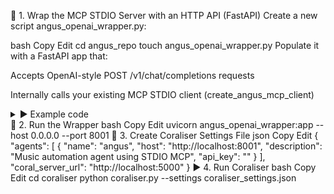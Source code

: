 🔧 1. Wrap the MCP STDIO Server with an HTTP API (FastAPI)
Create a new script angus_openai_wrapper.py:

bash
Copy
Edit
cd angus_repo
touch angus_openai_wrapper.py
Populate it with a FastAPI app that:

Accepts OpenAI-style POST /v1/chat/completions requests

Internally calls your existing MCP STDIO client (create_angus_mcp_client)

<details> <summary>▶ Example code</summary>
python
Copy
Edit
from fastapi import FastAPI, Request
from pydantic import BaseModel
from coral_integration.mcp_client import create_angus_mcp_client

app = FastAPI()

class Message(BaseModel):
    role: str
    content: str

class ChatRequest(BaseModel):
    messages: list[Message]

@app.post("/v1/chat/completions")
async def chat_completions(request: ChatRequest):
    prompt = request.messages[-1].content
    client = await create_angus_mcp_client()
    result = await client.execute_task(prompt)

    return {
        "id": "chatcmpl-angus",
        "object": "chat.completion",
        "choices": [{
            "index": 0,
            "message": {"role": "assistant", "content": result},
            "finish_reason": "stop"
        }],
        "model": "angus-v1"
    }
</details>
🚀 2. Run the Wrapper
bash
Copy
Edit
uvicorn angus_openai_wrapper:app --host 0.0.0.0 --port 8001
📄 3. Create Coraliser Settings File
json
Copy
Edit
{
  "agents": [
    {
      "name": "angus",
      "host": "http://localhost:8001",
      "description": "Music automation agent using STDIO MCP",
      "api_key": ""
    }
  ],
  "coral_server_url": "http://localhost:5000"
}
▶ 4. Run Coraliser
bash
Copy
Edit
cd coraliser
python coraliser.py --settings coraliser_settings.json
